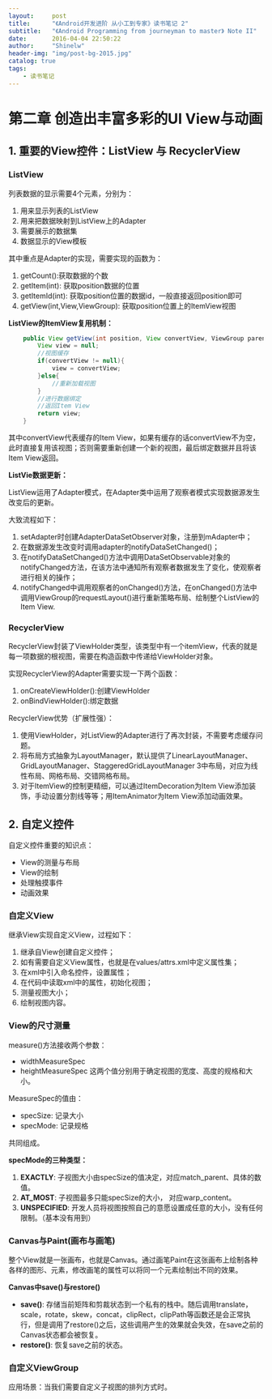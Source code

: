 ```yaml
---
layout:     post
title:      "《Android开发进阶 从小工到专家》读书笔记 2"
subtitle:   "《Android Programming from journeyman to master》 Note II"
date:       2016-04-04 22:50:22
author:     "Shinelw"
header-img: "img/post-bg-2015.jpg"
catalog: true
tags:
    - 读书笔记
---
```


# 第二章 创造出丰富多彩的UI View与动画

## 1. 重要的View控件：ListView 与 RecyclerView

### **ListView**

列表数据的显示需要4个元素，分别为：

1. 用来显示列表的ListView
2. 用来把数据映射到ListView上的Adapter
3. 需要展示的数据集
4. 数据显示的View模板

其中重点是Adapter的实现，需要实现的函数为：

1. getCount():获取数据的个数
2. getItem(int): 获取position数据的位置
3. getItemId(int): 获取position位置的数据id，一般直接返回position即可
4. getView(int,View,ViewGroup): 获取position位置上的ItemView视图


**ListView的ItemView复用机制：**

```java
	public View getView(int position, View convertView, ViewGroup parent){
		View view = null;
		//视图缓存
		if(convertView != null){
			view = convertView;
		}else{
			//重新加载视图
		}
		//进行数据绑定
		//返回Item View
		return view;
	}
```

其中convertView代表缓存的Item View，如果有缓存的话convertView不为空，此时直接复用该视图；否则需要重新创建一个新的视图，最后绑定数据并且将该Item View返回。

**ListVie数据更新：**

ListView运用了Adapter模式，在Adapter类中运用了观察者模式实现数据源发生改变后的更新。

大致流程如下：

1. setAdapter时创建AdapterDataSetObserver对象，注册到mAdapter中；
2. 在数据源发生改变时调用adapter的notifyDataSetChanged()；
3. 在notifyDataSetChanged()方法中调用DataSetObservable对象的notifyChanged方法，在该方法中通知所有观察者数据发生了变化，使观察者进行相关的操作；
4. notifyChanged中调用观察者的onChanged()方法，在onChanged()方法中调用ViewGroup的requestLayout()进行重新策略布局、绘制整个ListView的Item View.

### **RecyclerView**

RecyclerView封装了ViewHolder类型，该类型中有一个itemView，代表的就是每一项数据的根视图，需要在构造函数中传递给ViewHolder对象。

实现RecyclerView的Adapter需要实现一下两个函数：

1. onCreateViewHolder():创建ViewHolder
2. onBindViewHolder():绑定数据

RecyclerView优势（扩展性强）：

1. 使用ViewHolder，对ListView的Adapter进行了再次封装，不需要考虑缓存问题。
2. 将布局方式抽象为LayoutManager，默认提供了LinearLayoutManager、GridLayoutManager、StaggeredGridLayoutManager 3中布局，对应为线性布局、网格布局、交错网格布局。
3. 对于ItemView的控制更精细，可以通过ItemDecoration为Item View添加装饰，手动设置分割线等等；用ItemAnimator为Item View添加动画效果。

## 2. 自定义控件

自定义控件重要的知识点：

- View的测量与布局
- View的绘制
- 处理触摸事件
- 动画效果

### **自定义View**

继承View实现自定义View，过程如下：

1. 继承自View创建自定义控件；
2. 如有需要自定义View属性，也就是在values/attrs.xml中定义属性集；
3. 在xml中引入命名控件，设置属性；
4. 在代码中读取xml中的属性，初始化视图；
5. 测量视图大小；
6. 绘制视图内容。

### **View的尺寸测量**

measure()方法接收两个参数：

- widthMeasureSpec
- heightMeasureSpec
这两个值分别用于确定视图的宽度、高度的规格和大小。

MeasureSpec的值由：

- specSize: 记录大小
- specMode: 记录规格

共同组成。

**specMode的三种类型：**

1. **EXACTLY**: 子视图大小由specSize的值决定，对应match_parent、具体的数值。
2. **AT_MOST**: 子视图最多只能specSize的大小， 对应warp_content。
3. **UNSPECIFIED**: 开发人员将视图按照自己的意愿设置成任意的大小，没有任何限制。（基本没有用到）

### **Canvas与Paint(画布与画笔)**

整个View就是一张画布，也就是Canvas。通过画笔Paint在这张画布上绘制各种各样的图形、元素，修改画笔的属性可以将同一个元素绘制出不同的效果。

**Canvas中save()与restore()**

- **save()**: 存储当前矩阵和剪裁状态到一个私有的栈中。随后调用translate，scale，rotate，skew，concat，clipRect，clipPath等函数还是会正常执行，但是调用了restore()之后，这些调用产生的效果就会失效，在save之前的Canvas状态都会被恢复。
- **restore()**: 恢复save之前的状态。


###  **自定义ViewGroup**

应用场景：当我们需要自定义子视图的排列方式时。






